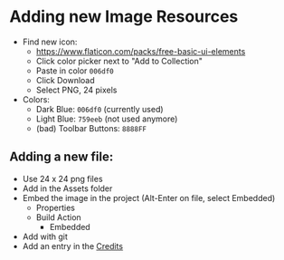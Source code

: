 # Adding new Image Resources

* Find new icon:
  - https://www.flaticon.com/packs/free-basic-ui-elements
  - Click color picker next to "Add to Collection"
  - Paste in color `006df0`
  - Click Download
  - Select PNG, 24 pixels
* Colors:
  - Dark Blue: `006df0` (currently used)
  - Light Blue: `759eeb` (not used anymore)
  - (bad) Toolbar Buttons: `8888FF`


## Adding a new file:
- Use 24 x 24 png files
- Add in the Assets folder
- Embed the image in the project (Alt-Enter on file, select Embedded)
  - Properties
  - Build Action
	  - Embedded
- Add with git
- Add an entry in the [Credits](../Credits.md)